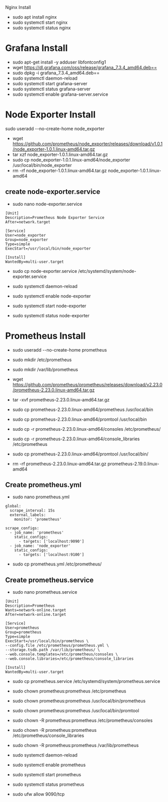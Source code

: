Nginx Install

- sudo apt install nginx
- sudo systemctl start nginx
- sudo systemctl status nginx
# Grafana Install

- sudo apt-get install -y adduser libfontconfig1
- wget https://dl.grafana.com/oss/release/grafana_7.3.4_amd64.deb==
- sudo dpkg -i grafana_7.3.4_amd64.deb==
- sudo systemctl daemon-reload
- sudo systemctl start grafana-server
- sudo systemctl status grafana-server
- sudo systemctl enable grafana-server.service

# Node Exporter Install

sudo useradd --no-create-home node_exporter

- wget https://github.com/prometheus/node_exporter/releases/download/v1.0.1/node_exporter-1.0.1.linux-amd64.tar.gz
- tar xzf node_exporter-1.0.1.linux-amd64.tar.gz
- sudo cp node_exporter-1.0.1.linux-amd64/node_exporter /usr/local/bin/node_exporter
- rm -rf node_exporter-1.0.1.linux-amd64.tar.gz node_exporter-1.0.1.linux-amd64

## create node-exporter.service

- sudo nano node-exporter.service

```
[Unit]
Description=Prometheus Node Exporter Service
After=network.target

[Service]
User=node_exporter
Group=node_exporter
Type=simple
ExecStart=/usr/local/bin/node_exporter

[Install]
WantedBy=multi-user.target
```

- sudo cp node-exporter.service /etc/systemd/system/node-exporter.service

- sudo systemctl daemon-reload
- sudo systemctl enable node-exporter
- sudo systemctl start node-exporter
- sudo systemctl status node-exporter

# Prometheus Install

- sudo useradd --no-create-home prometheus
- sudo mkdir /etc/prometheus
- sudo mkdir /var/lib/prometheus
 
- wget  https://github.com/prometheus/prometheus/releases/download/v2.23.0/prometheus-2.23.0.linux-amd64.tar.gz
- tar -xvf prometheus-2.23.0.linux-amd64.tar.gz
- sudo cp prometheus-2.23.0.linux-amd64/prometheus /usr/local/bin
- sudo cp prometheus-2.23.0.linux-amd64/promtool /usr/local/bin
- sudo cp -r prometheus-2.23.0.linux-amd64/consoles /etc/prometheus/
- sudo cp -r prometheus-2.23.0.linux-amd64/console_libraries /etc/prometheus
- sudo cp prometheus-2.23.0.linux-amd64/promtool /usr/local/bin/

- rm -rf prometheus-2.23.0.linux-amd64.tar.gz prometheus-2.19.0.linux-amd64

## Create prometheus.yml

- sudo nano prometheus.yml

```
global:
  scrape_interval: 15s
  external_labels:
    monitor: 'prometheus'

scrape_configs:
  - job_name: 'prometheus'
    static_configs:
      - targets: ['localhost:9090']
  - job_name: 'node_exporter'
    static_configs:
      - targets: ['localhost:9100']
```


- sudo cp prometheus.yml /etc/prometheus/

## Create prometheus.service

- sudo nano prometheus.service

```
[Unit]
Description=Prometheus
Wants=network-online.target
After=network-online.target

[Service]
User=prometheus
Group=prometheus
Type=simple
ExecStart=/usr/local/bin/prometheus \
--config.file /etc/prometheus/prometheus.yml \
--storage.tsdb.path /var/lib/prometheus/ \
--web.console.templates=/etc/prometheus/consoles \
--web.console.libraries=/etc/prometheus/console_libraries

[Install]
WantedBy=multi-user.target
```

- sudo cp prometheus.service /etc/systemd/system/prometheus.service

- sudo chown prometheus:prometheus /etc/prometheus
- sudo chown prometheus:prometheus /usr/local/bin/prometheus
- sudo chown prometheus:prometheus /usr/local/bin/promtool
- sudo chown -R prometheus:prometheus /etc/prometheus/consoles
- sudo chown -R prometheus:prometheus /etc/prometheus/console_libraries
- sudo chown -R prometheus:prometheus /var/lib/prometheus

- sudo systemctl daemon-reload
- sudo systemctl enable prometheus
- sudo systemctl start prometheus
- sudo systemctl status prometheus

- sudo ufw allow 9090/tcp